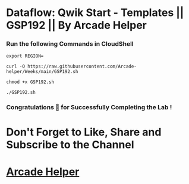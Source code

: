 # Dataflow: Qwik Start - Templates || GSP192 || By Arcade Helper

### Run the following Commands in CloudShell

```
export REGION=
```
```
curl -O https://raw.githubusercontent.com/Arcade-helper/Weeks/main/GSP192.sh

chmod +x GSP192.sh

./GSP192.sh
```

### Congratulations 🎉 for Successfully Completing the Lab !


# Don't Forget to Like, Share and Subscribe to the Channel

# [Arcade Helper](https://www.youtube.com/@ArcadeHelper1418)
